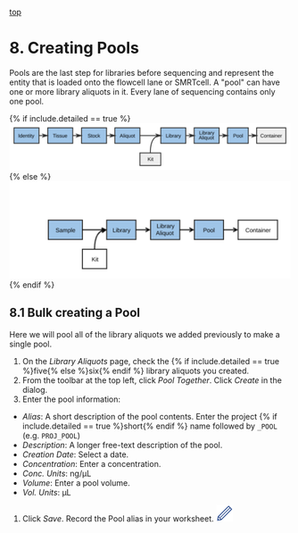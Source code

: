 <a name="libraries-library-aliquots-to-pools"  href="#" id="toplink">top</a>

# 8. Creating Pools

Pools are the last step for libraries before sequencing and represent the
entity that is loaded onto the flowcell lane or SMRTcell. A "pool" can have one or more
library aliquots in it. Every lane of sequencing contains only one pool.

{% if include.detailed == true %}
<img src="pics/flow-pool.svg"/>
{% else %}
<img src="pics/plain-flow-pool.svg"/>
{% endif %}

## 8.1 Bulk creating a Pool

Here we will pool all of the library aliquots we added previously to make a single pool.

1. On the _Library Aliquots_ page, check the {% if include.detailed == true %}five{% else %}six{% endif %} library
   aliquots you created.
1. From the toolbar at the top left, click _Pool Together_. Click _Create_ in the dialog.
1. Enter the pool information:
  * _Alias_: A short description of the pool contents. Enter the project
    {% if include.detailed == true %}short{% endif %} name followed by `_POOL`
    (e.g. `PROJ_POOL`)
  * _Description_: A longer free-text description of the pool.
  * _Creation Date_: Select a date.
  * _Concentration_: Enter a concentration.
  * _Conc. Units_: ng/µL
  * _Volume_: Enter a pool volume.
  * _Vol. Units_: µL
1. Click _Save_. Record the Pool alias in your worksheet. <img src="pics/blue_pencil.png">
